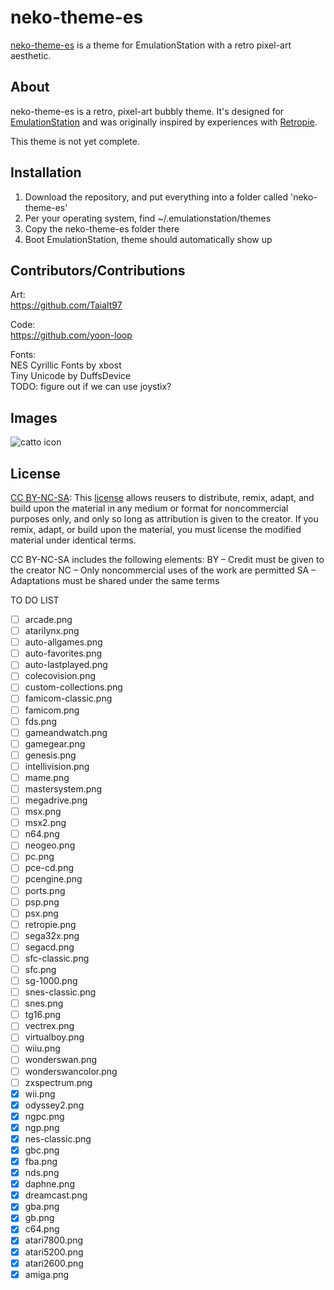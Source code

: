 # neko-theme-es

[neko-theme-es](https://github.com/Taialt97/Retropie-Neko-Theme) is a theme for EmulationStation with a retro pixel-art aesthetic.

## About

neko-theme-es is a retro, pixel-art bubbly theme. It's designed for [EmulationStation](https://emulationstation.org) and was originally inspired by experiences with [Retropie](https://retropie.org.uk).

This theme is not yet complete.

## Installation

1. Download the repository, and put everything into a folder called 'neko-theme-es'
2. Per your operating system, find ~/.emulationstation/themes
3. Copy the neko-theme-es folder there
4. Boot EmulationStation, theme should automatically show up

## Contributors/Contributions

Art: <br>
https://github.com/Taialt97

Code: <br>
https://github.com/yoon-loop

Fonts: <br>
NES Cyrillic Fonts by xbost <br>
Tiny Unicode by DuffsDevice <br>
TODO: figure out if we can use joystix? <br>

## Images

![catto icon ](https://user-images.githubusercontent.com/45160819/116811577-d25e5e80-ab52-11eb-953a-5af1612002b6.png)

## License

[CC BY-NC-SA](https://creativecommons.org/licenses/by-nc-sa/4.0/): This [license](https://creativecommons.org/licenses/by-nc-sa/4.0/legalcode) allows reusers to distribute, remix, adapt, and build upon the material in any medium or format for noncommercial purposes only, and only so long as attribution is given to the creator. If you remix, adapt, or build upon the material, you must license the modified material under identical terms.

CC BY-NC-SA includes the following elements:
BY  – Credit must be given to the creator
NC  – Only noncommercial uses of the work are permitted
SA  – Adaptations must be shared under the same terms

TO DO LIST 
- [ ] arcade.png
- [ ] atarilynx.png
- [ ] auto-allgames.png
- [ ] auto-favorites.png
- [ ] auto-lastplayed.png
- [ ] colecovision.png
- [ ] custom-collections.png
- [ ] famicom-classic.png
- [ ] famicom.png
- [ ] fds.png
- [ ] gameandwatch.png
- [ ] gamegear.png
- [ ] genesis.png
- [ ] intellivision.png
- [ ] mame.png
- [ ] mastersystem.png
- [ ] megadrive.png
- [ ] msx.png
- [ ] msx2.png
- [ ] n64.png
- [ ] neogeo.png
- [ ] pc.png
- [ ] pce-cd.png
- [ ] pcengine.png
- [ ] ports.png
- [ ] psp.png
- [ ] psx.png
- [ ] retropie.png
- [ ] sega32x.png
- [ ] segacd.png
- [ ] sfc-classic.png
- [ ] sfc.png
- [ ] sg-1000.png
- [ ] snes-classic.png
- [ ] snes.png
- [ ] tg16.png
- [ ] vectrex.png
- [ ] virtualboy.png
- [ ] wiiu.png
- [ ] wonderswan.png
- [ ] wonderswancolor.png
- [ ] zxspectrum.png
- [x] wii.png
- [x] odyssey2.png
- [x] ngpc.png
- [x] ngp.png
- [x] nes-classic.png
- [x] gbc.png
- [x] fba.png
- [x] nds.png
- [x] daphne.png
- [x] dreamcast.png
- [x] gba.png
- [x] gb.png
- [x] c64.png
- [x] atari7800.png
- [x] atari5200.png
- [x] atari2600.png
- [x] amiga.png
